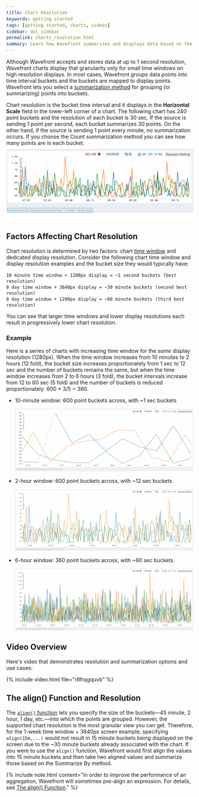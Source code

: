 ```yaml
---
title: Chart Resolution
keywords: getting started
tags: [getting started, charts, videos]
sidebar: doc_sidebar
permalink: charts_resolution.html
summary: Learn how Wavefront summarizes and displays data based on the chart time window and display resolution. 
---
```


Although Wavefront accepts and stores data at up to 1 second resolution, Wavefront charts display that granularity only for small time windows on high resolution displays. In most cases, Wavefront groups data points into time interval buckets and the buckets are mapped to display points. Wavefront lets you select a [summarization method](charts.html#summarize-by) for grouping (or summarizing) points into buckets.

Chart resolution is the bucket time interval and it displays in the **Horizontal Scale** field in the lower-left corner of a chart.  The following chart has 240 point buckets and the resolution of each bucket is 30 sec. If the source is sending 1 point per second, each bucket summarizes 30 points. On the other hand, if the source is sending 1 point every minute, no summarization occurs. If you choose the Count summarization method you can see how many points are in each bucket.
![resolution](images/chart_resolution.png)

## Factors Affecting Chart Resolution

Chart resolution is determined by two factors: chart [time window](dashboards_interacting.html#selecting-chart-time-windows) and dedicated display resolution. Consider the following chart time window and display resolution examples and the bucket size they would typically have:

```
10 minute time window + 1280px display = ~1 second buckets (best resolution)
8 day time window + 3840px display = ~30 minute buckets (second best resolution)
8 day time window + 1280px display = ~60 minute buckets (third best resolution)
```

You can see that larger time windows and lower display resolutions each result in progressively lower chart resolution.

### Example

Here is a series of charts with increasing time window for the _same_ display resolution (1280px). When the time window increases from 10 minutes to 2 hours (12 fold), the bucket size increases proportionately from 1 sec to 12 sec and the number of buckets remains the same, but when the time window increases from 2 to 6 hours (3 fold), the bucket intervals increase from 12 to 60 sec (5 fold) and the number of buckets is reduced proportionately: 600 * 3/5 = 360.

- 10-minute window: 600 point buckets across, with ~1 sec buckets

  ![10 m resolution](images/chart_resolution_10m.png)

- 2-hour window: 600 point buckets across, with ~12 sec buckets

  ![2h resolution](images/chart_resolution_2h.png)

- 6-hour window: 360 point buckets across, with ~60 sec buckets.

  ![6h resolution](images/chart_resolution_6h.png)
  
## Video Overview

Here's video that demonstrates resolution and summarization options and use cases:

{% include video.html file="r8frqgquvb" %}

## The align() Function and Resolution

The [`align()` function](query_language_reference.html#filtering-and-comparison-functions) lets you specify the size of the buckets&mdash;45 minute, 2 hour, 1 day, etc.&mdash;into which the points are grouped. However, the supported chart resolution is the most granular view you can get. Therefore, for the 1-week time window + 3840px screen example, specifying `align(15m,...)` would not result in 15 minute buckets being displayed on the screen due to the ~30 minute buckets already associated with the chart. If you were to use the `align()` function, Wavefront would first align the values into 15 minute buckets and then take two aligned values and summarize those based on the Summarize By method.

{% include note.html content="In order to improve the performance of an aggregation, Wavefront will sometimes pre-align an expression. For details, see [The align() Function](query_language_align_function.html)." %}








